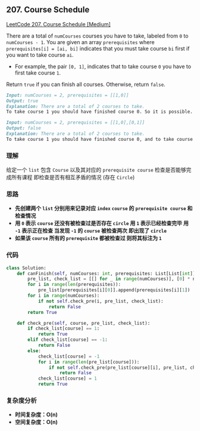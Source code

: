 ## **207. Course Schedule**

[LeetCode 207. Course Schedule [Medium]](https://leetcode.com/problems/course-schedule/description/)

There are a total of `numCourses` courses you have to take, labeled from `0` to `numCourses - 1`. You are given an array `prerequisites` where `prerequisites[i] = [ai, bi]` indicates that you must take course `bi` first if you want to take course `ai`.

* For example, the pair `[0, 1]`, indicates that to take course `0` you have to first take course `1`.

Return `true` if you can finish all courses. Otherwise, return `false`.

```markdown
Input: numCourses = 2, prerequisites = [[1,0]]
Output: true
Explanation: There are a total of 2 courses to take. 
To take course 1 you should have finished course 0. So it is possible.
```

```markdown
Input: numCourses = 2, prerequisites = [[1,0],[0,1]]
Output: false
Explanation: There are a total of 2 courses to take. 
To take course 1 you should have finished course 0, and to take course 0 you should also have finished course 1. So it is impossible.
```

### **理解**
给定一个 `list` 包含 `Course` 以及其对应的 `prerequisite course` 检查是否能够完成所有课程 即检查是否有相互矛盾的情况 (存在 `Circle`)

### **思路**
* **先创建两个 `list` 分别用来记录对应 `index` `course` 的 `prerequisite course` 和 检查情况**
* **用 `0` 表示 `course` 还没有被检查过是否存在 `circle` 用 `1` 表示已经检查完毕 用 `-1` 表示正在检查 当发现 `-1` 的 `course` 被检查两次 即出现了 `circle`**
* **如果该 `course` 所有的 `prerequisite` 都被检查过 则将其标注为 `1`**

### **代码**

``` python
class Solution:
    def canFinish(self, numCourses: int, prerequisites: List[List[int]]) -> bool:
        pre_list, check_list = [[] for _ in range(numCourses)], [0] * numCourses
        for i in range(len(prerequisites)):
            pre_list[prerequisites[i][0]].append(prerequisites[i][1])
        for i in range(numCourses):
            if not self.check_pre(i, pre_list, check_list):
                return False
        return True

    def check_pre(self, course, pre_list, check_list):
        if check_list[course] == 1:
            return True
        elif check_list[course] == -1:
            return False
        else:
            check_list[course] = -1
            for i in range(len(pre_list[course])):
                if not self.check_pre(pre_list[course][i], pre_list, check_list):
                    return False
            check_list[course] = 1
            return True
```

### **复杂度分析**
* **时间复杂度：O(n)**
* **空间复杂度：O(n)**
